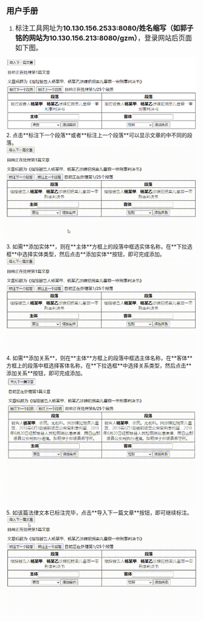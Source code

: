 ## 用户手册
1. <font size=4>标注工具网址为**10.130.156.2533:8080/姓名缩写（如郭子铭的网站为10.130.156.213:8080/gzm）**，登录网站后页面如下图。</font>
<img src="图片1.png" alt="show" />
2. 点击**标注下一个段落**或者**标注上一个段落**可以显示文章的中不同的段落。
<img src="1.gif" alt="show" />
3. 如需**添加实体**，则在**主体**方框上的段落中框选实体名称，在**下拉选框**中选择实体类型，然后点击**添加实体**按钮，即可完成添加。
<img src="2.gif" alt="show" />
4. 如需**添加关系**，则在**主体**方框上的段落中框选主体名称，在**客体**方框上的段落中框选择客体名称，在**下拉选框**中选择关系类型，然后点击**添加关系**按钮，即可完成添加。
<img src="3.gif" alt="show" />
5. 如该篇法律文本已标注完毕，点击**导入下一篇文章**按钮，即可继续标注。
<img src="4.gif" alt="show" />
